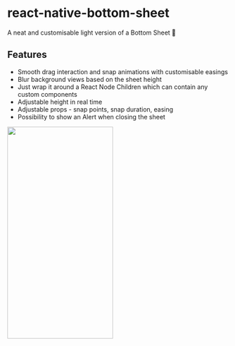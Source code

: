 # react-native-bottom-sheet

A neat and customisable light version of a Bottom Sheet 🚀

## Features

- Smooth drag interaction and snap animations with customisable easings
- Blur background views based on the sheet height
- Just wrap it around a React Node Children which can contain any custom components 
- Adjustable height in real time
- Adjustable props - snap points, snap duration, easing
- Possibility to show an Alert when closing the sheet


<img src="https://user-images.githubusercontent.com/37213839/154861595-dc312f11-f68a-4c7d-94c5-9dad4456517f.gif" width="240" height="480"/>

